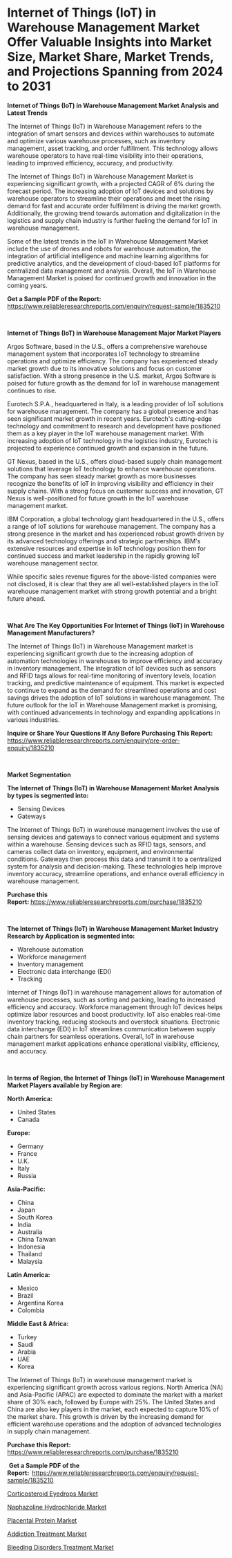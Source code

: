 <p><h1>Internet of Things (IoT) in Warehouse Management Market Offer Valuable Insights into Market Size, Market Share, Market Trends, and Projections Spanning from 2024 to 2031</h1></p><p><strong>Internet of Things (IoT) in Warehouse Management Market Analysis and Latest Trends</strong></p>
<p><p>The Internet of Things (IoT) in Warehouse Management refers to the integration of smart sensors and devices within warehouses to automate and optimize various warehouse processes, such as inventory management, asset tracking, and order fulfillment. This technology allows warehouse operators to have real-time visibility into their operations, leading to improved efficiency, accuracy, and productivity.</p><p>The Internet of Things (IoT) in Warehouse Management Market is experiencing significant growth, with a projected CAGR of 6% during the forecast period. The increasing adoption of IoT devices and solutions by warehouse operators to streamline their operations and meet the rising demand for fast and accurate order fulfillment is driving the market growth. Additionally, the growing trend towards automation and digitalization in the logistics and supply chain industry is further fueling the demand for IoT in warehouse management.</p><p>Some of the latest trends in the IoT in Warehouse Management Market include the use of drones and robots for warehouse automation, the integration of artificial intelligence and machine learning algorithms for predictive analytics, and the development of cloud-based IoT platforms for centralized data management and analysis. Overall, the IoT in Warehouse Management Market is poised for continued growth and innovation in the coming years.</p></p>
<p><strong>Get a Sample PDF of the Report:&nbsp;</strong> <a href="https://www.reliableresearchreports.com/enquiry/request-sample/1835210">https://www.reliableresearchreports.com/enquiry/request-sample/1835210</a></p>
<p>&nbsp;</p>
<p><strong>Internet of Things (IoT) in Warehouse Management Major Market Players</strong></p>
<p><p>Argos Software, based in the U.S., offers a comprehensive warehouse management system that incorporates IoT technology to streamline operations and optimize efficiency. The company has experienced steady market growth due to its innovative solutions and focus on customer satisfaction. With a strong presence in the U.S. market, Argos Software is poised for future growth as the demand for IoT in warehouse management continues to rise.</p><p>Eurotech S.P.A., headquartered in Italy, is a leading provider of IoT solutions for warehouse management. The company has a global presence and has seen significant market growth in recent years. Eurotech's cutting-edge technology and commitment to research and development have positioned them as a key player in the IoT warehouse management market. With increasing adoption of IoT technology in the logistics industry, Eurotech is projected to experience continued growth and expansion in the future.</p><p>GT Nexus, based in the U.S., offers cloud-based supply chain management solutions that leverage IoT technology to enhance warehouse operations. The company has seen steady market growth as more businesses recognize the benefits of IoT in improving visibility and efficiency in their supply chains. With a strong focus on customer success and innovation, GT Nexus is well-positioned for future growth in the IoT warehouse management market.</p><p>IBM Corporation, a global technology giant headquartered in the U.S., offers a range of IoT solutions for warehouse management. The company has a strong presence in the market and has experienced robust growth driven by its advanced technology offerings and strategic partnerships. IBM's extensive resources and expertise in IoT technology position them for continued success and market leadership in the rapidly growing IoT warehouse management sector.</p><p>While specific sales revenue figures for the above-listed companies were not disclosed, it is clear that they are all well-established players in the IoT warehouse management market with strong growth potential and a bright future ahead.</p></p>
<p>&nbsp;</p>
<p><strong>What Are The Key Opportunities For Internet of Things (IoT) in Warehouse Management Manufacturers?</strong></p>
<p><p>The Internet of Things (IoT) in Warehouse Management market is experiencing significant growth due to the increasing adoption of automation technologies in warehouses to improve efficiency and accuracy in inventory management. The integration of IoT devices such as sensors and RFID tags allows for real-time monitoring of inventory levels, location tracking, and predictive maintenance of equipment. This market is expected to continue to expand as the demand for streamlined operations and cost savings drives the adoption of IoT solutions in warehouse management. The future outlook for the IoT in Warehouse Management market is promising, with continued advancements in technology and expanding applications in various industries.</p></p>
<p><strong>Inquire or Share Your Questions If Any Before Purchasing This Report:</strong> <a href="https://www.reliableresearchreports.com/enquiry/pre-order-enquiry/1835210">https://www.reliableresearchreports.com/enquiry/pre-order-enquiry/1835210</a></p>
<p>&nbsp;</p>
<p><strong>Market Segmentation</strong></p>
<p><strong>The Internet of Things (IoT) in Warehouse Management Market Analysis by types is segmented into:</strong></p>
<p><ul><li>Sensing Devices</li><li>Gateways</li></ul></p>
<p><p>The Internet of Things (IoT) in warehouse management involves the use of sensing devices and gateways to connect various equipment and systems within a warehouse. Sensing devices such as RFID tags, sensors, and cameras collect data on inventory, equipment, and environmental conditions. Gateways then process this data and transmit it to a centralized system for analysis and decision-making. These technologies help improve inventory accuracy, streamline operations, and enhance overall efficiency in warehouse management.</p></p>
<p><strong>Purchase this Report:&nbsp;</strong><a href="https://www.reliableresearchreports.com/purchase/1835210">https://www.reliableresearchreports.com/purchase/1835210</a></p>
<p>&nbsp;</p>
<p><strong>The Internet of Things (IoT) in Warehouse Management Market Industry Research by Application is segmented into:</strong></p>
<p><ul><li>Warehouse automation</li><li>Workforce management</li><li>Inventory management</li><li>Electronic data interchange (EDI)</li><li>Tracking</li></ul></p>
<p><p>Internet of Things (IoT) in warehouse management allows for automation of warehouse processes, such as sorting and packing, leading to increased efficiency and accuracy. Workforce management through IoT devices helps optimize labor resources and boost productivity. IoT also enables real-time inventory tracking, reducing stockouts and overstock situations. Electronic data interchange (EDI) in IoT streamlines communication between supply chain partners for seamless operations. Overall, IoT in warehouse management market applications enhance operational visibility, efficiency, and accuracy.</p></p>
<p>&nbsp;</p>
<p><strong>In terms of Region, the Internet of Things (IoT) in Warehouse Management Market Players available by Region are:</strong></p>
<p>
    <p> <strong> North America: </strong>
        <ul>
            <li>United States</li>
            <li>Canada</li>
        </ul>
        </p> 
    <p> <strong> Europe: </strong>
        <ul>
            <li>Germany</li>
            <li>France</li>
            <li>U.K.</li>
            <li>Italy</li>
            <li>Russia</li>
        </ul>
        </p> 
    <p> <strong> Asia-Pacific: </strong>
        <ul>
            <li>China</li>
            <li>Japan</li>
            <li>South Korea</li>
            <li>India</li>
            <li>Australia</li>
            <li>China Taiwan</li>
            <li>Indonesia</li>
            <li>Thailand</li>
            <li>Malaysia</li>
        </ul>
        </p> 
    <p> <strong> Latin America: </strong>
        <ul>
            <li>Mexico</li>
            <li>Brazil</li>
            <li>Argentina Korea</li>
            <li>Colombia</li>
        </ul>
        </p> 
    <p> <strong> Middle East & Africa: </strong>
        <ul>
            <li>Turkey</li>
            <li>Saudi</li>
            <li>Arabia</li>
            <li>UAE</li>
            <li>Korea</li>
        </ul>
    </p>
    </p>
<p><p>The Internet of Things (IoT) in warehouse management market is experiencing significant growth across various regions. North America (NA) and Asia-Pacific (APAC) are expected to dominate the market with a market share of 30% each, followed by Europe with 25%. The United States and China are also key players in the market, each expected to capture 10% of the market share. This growth is driven by the increasing demand for efficient warehouse operations and the adoption of advanced technologies in supply chain management.</p></p>
<p><strong>Purchase this Report: </strong><a href="https://www.reliableresearchreports.com/purchase/1835210">https://www.reliableresearchreports.com/purchase/1835210</a></p>
<p>&nbsp;<strong>Get a Sample PDF of the Report:&nbsp;&nbsp;</strong><a href="https://www.reliableresearchreports.com/enquiry/request-sample/1835210">https://www.reliableresearchreports.com/enquiry/request-sample/1835210</a></p>
<p><strong></strong></p>
<p><p><a href="https://medium.com/@gracemoreno2019/decoding-corticosteroid-eyedrops-market-metrics-market-share-trends-and-growth-patterns-629738016a55">Corticosteroid Eyedrops Market</a></p><p><a href="https://medium.com/@gracemoreno2019/naphazoline-hydrochloride-market-competitive-analysis-market-trends-and-forecast-to-2031-948d7c517556">Naphazoline Hydrochloride Market</a></p><p><a href="https://medium.com/@dianeharris83/placental-protein-market-share-evolution-and-market-growth-trends-2024-2031-dd771bf27750">Placental Protein Market</a></p><p><a href="https://medium.com/@amypatel1993/addiction-treatment-market-insights-into-market-cagr-market-trends-and-growth-strategies-d9d78e9141a5">Addiction Treatment Market</a></p><p><a href="https://medium.com/@amypatel1993/bleeding-disorders-treatment-market-the-key-to-successful-business-strategy-forecast-till-2031-926f957e7873">Bleeding Disorders Treatment Market</a></p></p>